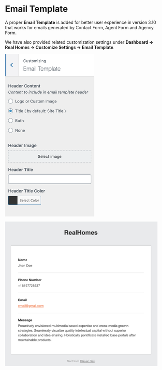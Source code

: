# Email Template

 A proper **Email Template** is added for better user experience in version 3.10 that works for emails generated by Contact Form, Agent Form and Agency Form.
 
 We have also provided related customization settings under **Dashboard → Real Homes → Customize Settings → Email Template**.

![Email Template Settings](images/email-template/email-template-settings.png)

![Email Template](images/email-template/email-template.png)